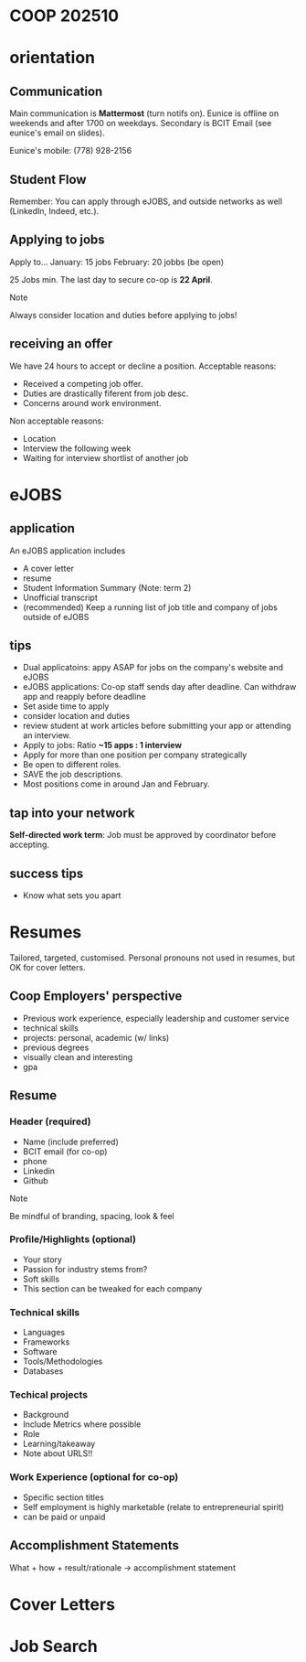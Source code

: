 COOP 202510
====
# orientation
## Communication
Main communication is **Mattermost** (turn notifs on).
Eunice is offline on weekends and after 1700 on weekdays.
Secondary is BCIT Email (see eunice's email on slides).

Eunice's mobile: (778) 928-2156

## Student Flow
Remember: You can apply through eJOBS, and outside networks as well (LinkedIn, Indeed, etc.).

## Applying to jobs
Apply to...
January: 15 jobs
February: 20 jobbs (be open)

25 Jobs min. The last day to secure co-op is **22 April**.

> [!NOTE] 
> Always consider location and duties before applying to jobs!

## receiving an offer
We have 24 hours to accept or decline a position.
Acceptable reasons:
- Received a competing job offer.
- Duties are drastically fiferent from job desc.
- Concerns around work environment.

Non acceptable reasons:
- Location
- Interview the following week
- Waiting for interview shortlist of another job

# eJOBS
## application
An eJOBS application includes
- A cover letter
- resume
- Student Information Summary (Note: term 2)
- Unofficial transcript
- (recommended) Keep a running list of job title and company of jobs outside of eJOBS

## tips
- Dual applicatoins: appy ASAP for jobs on the company's website and eJOBS
- eJOBS applications: Co-op staff sends day after deadline. Can withdraw app and reapply before deadline
- Set aside time to apply
- consider location and duties
- review student at work articles before submitting your app or attending an interview.
- Apply to jobs: Ratio **~15 apps : 1 interview**
- Apply for more than one position per company strategically
- Be open to different roles.
- SAVE the job descriptions.
- Most positions come in around Jan and February.

## tap into your network
**Self-directed work term**: Job must be approved by coordinator before accepting.

## success tips
- Know what sets you apart

# Resumes
Tailored, targeted, customised.
Personal pronouns not used in resumes, but OK for cover letters.

## Coop Employers' perspective
- Previous work experience, especially leadership and customer service
- technical skills
- projects: personal, academic (w/ links)
- previous degrees
- visually clean and interesting
- gpa

## Resume
### Header (required)
- Name (include preferred)
- BCIT email (for co-op)
- phone
- Linkedin
- Github

> [!NOTE]
> Be mindful of branding, spacing, look & feel

### Profile/Highlights (optional)
- Your story
- Passion for industry stems from?
- Soft skills
- This section can be tweaked for each company

### Technical skills
- Languages
- Frameworks
- Software
- Tools/Methodologies
- Databases

### Techical projects
- Background
- Include Metrics where possible
- Role
- Learning/takeaway
- Note about URLS!!

### Work Experience (optional for co-op)
- Specific section titles
- Self employment is highly marketable (relate to entrepreneurial spirit)
- can be paid or unpaid

## Accomplishment Statements
What + how + result/rationale -> accomplishment statement

# Cover Letters
# Job Search